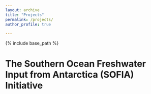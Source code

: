 ```yaml
---
layout: archive
title: "Projects"
permalink: /projects/
author_profile: true

---
```


{% include base_path %}

The Southern Ocean Freshwater Input from Antarctica (SOFIA) Initiative 
======
